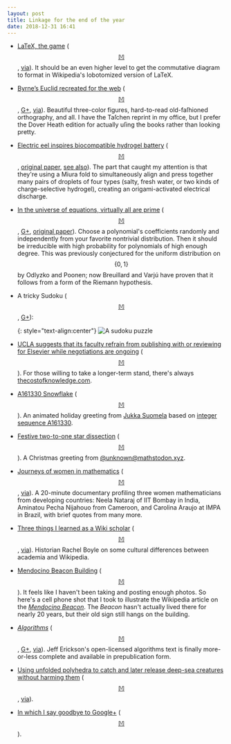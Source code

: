 ```yaml
---
layout: post
title: Linkage for the end of the year
date: 2018-12-31 16:41
---
```

* [LaTeX, the game](https://twitter.com/trannosaurusma/status/959423514485841925?s=21) (<span style="white-space:nowrap">[$$\mathbb{M}$$](https://mathstodon.xyz/@11011110/101252368314388741),</span>  [via](https://mathstodon.xyz/@ejk/101201955004129570)). It should be an even higher level to get the commutative diagram to format in Wikipedia's lobotomized version of LaTeX.

* [Byrne’s Euclid recreated for the web](http://aperiodical.com/2018/12/byrnes-euclid-recreated-for-the-web/) (<span style="white-space:nowrap">[$$\mathbb{M}$$](https://mathstodon.xyz/@11011110/101259384727886209),</span> [G+](https://web.archive.org/web/20190210012449/https://plus.google.com/100003628603413742554/posts/4Z1pWdmcWui), [via](https://www.metafilter.com/178260/Byrnes-Euclid)). Beautiful three-color figures, hard-to-read old-faſhioned orthography, and all. I have the Taſchen reprint in my office, but I prefer the Dover Heath edition for actually uſing the books rather than looking pretty.

* [Electric eel inspires biocompatible hydrogel battery](https://www.theengineer.co.uk/electric-eel-hydrogel-battery/) (<span style="white-space:nowrap">[$$\mathbb{M}$$](https://mathstodon.xyz/@11011110/101264841241151850),</span> [original paper](https://www.nature.com/articles/nature24670), [see also](https://news.umich.edu/electricity-eel-style-soft-power-cells-could-run-tomorrow-s-implantables/)). The part that caught my attention is that they're using a Miura fold to simultaneously align and press together many pairs of droplets of four types (salty, fresh water, or two kinds of charge-selective hydrogel), creating an origami-activated electrical discharge.

* [In the universe of equations, virtually all are prime](https://www.quantamagazine.org/in-the-universe-of-equations-virtually-all-are-prime-20181210/) (<span style="white-space:nowrap">[$$\mathbb{M}$$](https://mathstodon.xyz/@11011110/101270526352782325),</span> [G+](https://web.archive.org/web/20190210012347/https://plus.google.com/100003628603413742554/posts/d7hvGtho5FJ), [original paper](https://arxiv.org/abs/1810.13360)). Choose a polynomial's coefficients randomly and independently from your favorite nontrivial distribution. Then it should be irreducible with high probability for polynomials of high enough degree. This was previously conjectured for the uniform distribution on $$\{0,1\}$$ by Odlyzko and Poonen; now Breuillard and Varjú have proven that it follows from a form of the Riemann hypothesis.

* A tricky Sudoku (<span style="white-space:nowrap">[$$\mathbb{M}$$](https://mathstodon.xyz/@11011110/101277538292220348),</span> [G+](https://web.archive.org/web/20190210012237/https://plus.google.com/100003628603413742554/posts/NDeATkTyEKT)):

  {: style="text-align:center"}
  ![A sudoku puzzle]({{site.baseurl}}/assets/2018/sudoku.svg)

* [UCLA suggests that its faculty refrain from publishing with or reviewing for Elsevier while negotiations are ongoing](https://www.chronicle.com/article/In-Talks-With-Elsevier-UCLA/245311) (<span style="white-space:nowrap">[$$\mathbb{M}$$](https://mathstodon.xyz/@11011110/101281900329465390)</span>). For those willing to take a longer-term stand, there's always [thecostofknowledge.com](http://thecostofknowledge.com/).

* [A161330 Snowflake](https://suomela.github.io/snowflake/) (<span style="white-space:nowrap">[$$\mathbb{M}$$](https://mathstodon.xyz/@11011110/101293131395532694)</span>). An animated holiday greeting from [Jukka Suomela](https://twitter.com/JukkaSuomela) based on [integer sequence A161330](https://oeis.org/A161330).

* [Festive two-to-one star dissection](https://mathstodon.xyz/@unknown/101273978649098365) (<span style="white-space:nowrap">[$$\mathbb{M}$$](https://mathstodon.xyz/@11011110/101298812633911915)</span>). A Christmas greeting from [@unknown@mathstodon.xyz](https://mathstodon.xyz/@unknown/).

* [Journeys of women in mathematics](https://www.youtube.com/watch?v=uNJ7riiPHOY) (<span style="white-space:nowrap">[$$\mathbb{M}$$](https://mathstodon.xyz/@11011110/101311027456154189),</span> [via](https://blogs.scientificamerican.com/roots-of-unity/women-mathematicians-in-their-own-words/)). A 20-minute documentary profiling three women mathematicians from developing countries: Neela Nataraj of IIT Bombay in India, Aminatou Pecha Nijahouo from Cameroon, and Carolina Araujo at IMPA in Brazil, with brief quotes from many more.

* [Three things I learned as a Wiki scholar](https://wikiedu.org/blog/2018/12/20/three-things-i-learned-as-a-wiki-scholar/) (<span style="white-space:nowrap">[$$\mathbb{M}$$](https://mathstodon.xyz/@11011110/101314727270253883),</span> [via](https://en.wikipedia.org/wiki/Wikipedia_talk:WikiProject_Women_in_Red)). Historian Rachel Boyle on some cultural differences between academia and Wikipedia.

* [Mendocino Beacon Building](https://commons.wikimedia.org/wiki/File:Mendocino_Beacon_Building.jpg) (<span style="white-space:nowrap">[$$\mathbb{M}$$](https://mathstodon.xyz/@11011110/101320263516053157)</span>). It feels like I haven't been taking and posting enough photos. So here's a cell phone shot that I took to illustrate the Wikipedia article on the _[Mendocino Beacon](https://en.wikipedia.org/wiki/Mendocino_Beacon)_. The _Beacon_ hasn't actually lived there for nearly 20 years, but their old sign still hangs on the building.

* _[Algorithms](http://algorithms.wtf/)_ (<span style="white-space:nowrap">[$$\mathbb{M}$$](https://mathstodon.xyz/@11011110/101327166193790839),</span> [G+](https://web.archive.org/web/20190210012108/https://plus.google.com/+JeffErickson/posts/5e4jp7gHjwx), [via](https://3dpancakes.typepad.com/ernie/2018/12/steal-this-book-1.html)). Jeff Erickson's open-licensed algorithms text is finally more-or-less complete and available in prepublication form.

* [Using unfolded polyhedra to catch and later release deep-sea creatures without harming them](https://wyss.harvard.edu/studying-aliens-of-the-deep/) (<span style="white-space:nowrap">[$$\mathbb{M}$$](https://mathstodon.xyz/@11011110/101332999043783606),</span> [via](https://news.ycombinator.com/item?id=18769435)).

* [In which I say goodbye to Google+](https://www.ics.uci.edu/~eppstein/gplus/20181231-WSizeQTqrZH.html) (<span style="white-space:nowrap">[$$\mathbb{M}$$](https://mathstodon.xyz/@11011110/101338372532836995)).